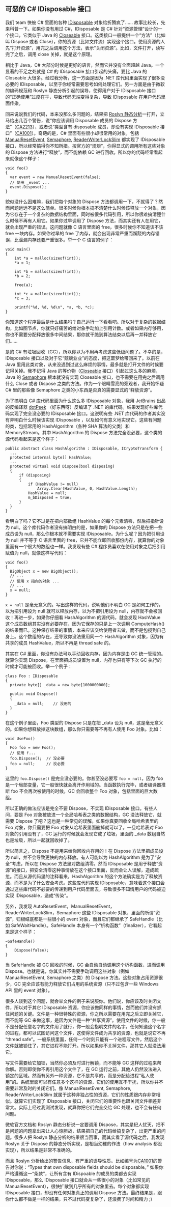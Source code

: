 ## 可恶的 C# IDisposable 接口

我们 team 快被 C# 里面的各种 [IDisposable](https://msdn.microsoft.com/en-us/library/system.idisposable(v=vs.110).aspx) 对象给折腾疯了…… 故事比较长，先来科普一下。如果你没有用过 C#，IDisposable 是 C# 针对“资源管理”设计的一个接口，它类似于 Java 的 [Closeable](https://docs.oracle.com/javase/7/docs/api/java/io/Closeable.html) 接口。这类接口一般提供一个“方法”（比如叫 Dispose 或者 Close），你的资源（比如文件流）实现这个接口。使用资源的人先“打开资源”，用完之后调用这个方法，表示“关闭资源”。比如，文件打开，读写完了之后，调用 close 关掉，就是这个原理。

相比于 Java，C# 大部分时候是更好的语言，然而它并没有全面超越 Java。一个显著的不足之处就是 C# 的 IDisposable 接口引起的头痛，要比 Java 的 Closeable 大很多。经过我分析，这一方面是因为 .NET 库代码里面实现了很多没必要的 IDisposable，以至于你经常需要思考如何处理它们。另一方面是由于微软的编码规范和 Roslyn 静态分析引起的误导，使得用户对于 IDisposable 接口的“正确使用”过度在乎，导致代码无端变得复杂，导致 IDisposable 在用户代码里面传染。

回来说说我们的代码，本来没那么多问题的，结果把 [Roslyn 静态分析](https://github.com/dotnet/roslyn-analyzers)一打开，立马给出几百个警告，说“你应该调用 Disposable 成员的 Dispose 方法”（[CA2213]((https://msdn.microsoft.com/en-us/library/ms182328.aspx))），或者说“类型含有 disposable 成员，却没有实现 IDisposable 接口”（[CA1001](https://msdn.microsoft.com/en-us/library/ms182172.aspx)）。奇葩的是，C# 里面有些很小却很常用的对象，包括 [ManualResetEvent](https://msdn.microsoft.com/en-us/library/system.threading.manualresetevent(v=vs.110).aspx), [Semaphore](https://msdn.microsoft.com/en-us/library/system.threading.semaphore(v=vs.110).aspx), [ReaderWriterLockSlim](https://msdn.microsoft.com/en-us/library/system.threading.readerwriterlockslim(v=vs.110).aspx) 都实现了 IDisposable 接口，所以经常搞得你不知所措。按官方的“规矩”，你得显式的调用所有这些对象的 Dispose 方法进行“释放”，而不能依赖 GC 进行回收。所以你的代码经常看起来就像这个样子：

    void foo()
    {
      var event = new ManualResetEvent(false);
      // 使用 _event ...
      event.Dispose();
    }

貌似没什么困难嘛，我们把每个对象的 Dispose 方法都调用一下，不就得了？然而问题远远不是这么简单。很多时候你根本搞不清楚什么时候该释放一个对象，因为它存在于一个复杂的数据结构里面，同时被很多代码引用，所以你很难搞清楚什么时候不再有人用它。如果你过早调用了 Dispose 方法，而其实还有人在用它，就会出现严重的错误。这问题就像 C 语言里面的 free，很多时候你不知道该不该 free 一块内存。如果你过早的 free 了内存，就会出现非常严重而蹊跷的内存错误，比泄漏内存还要严重很多。举一个 C 语言的例子：

    void main()
    {
        int *a = malloc(sizeof(int));
        *a = 1;

        int *b = malloc(sizeof(int));
        *b = 2;

        free(a);

        int *c = malloc(sizeof(int));
        *c = 3;

        printf("%d, %d, %d\n", *a, *b, *c);    
    }

你知道这个程序最后是什么结果吗？自己运行一下看看吧。所以对于复杂的数据结构，比如图节点，你就只好痛苦的给对象手动加上引用计数。或者如果内存够用，你也不需要分配释放很多中间结果，那你就干脆到算法结束以后再一并释放它们……

是的 C# 有垃圾回收（GC），所以你以为不用再考虑这些低级问题了。不幸的是，IDisposable 接口以及对于它“兢兢业业”的态度，把这噩梦给带回来了。以前在 Java 里用此类对象，从来没遇到过这么麻烦的事情，最多就是打开文件的时候要记得关掉。我不记得 Java 的等价物（[Closeable](https://docs.oracle.com/javase/7/docs/api/java/io/Closeable.html) 接口）引起过这么多的麻烦，Java 的 [Semaphore](https://docs.oracle.com/javase/7/docs/api/java/util/concurrent/Semaphore.html) 根本就没有实现 Closeable 接口，也不需要在用完之后调用什么 Close 或者 Dispose 之类的方法。作为一个眼睛雪亮的旁观者，我开始怀疑 C# 里的那些像 Semaphore 之类的小东西是否真的需要显式的“释放资源”。

为了搞明白 C# 库代码里面为什么这么多 IDisposable 对象，我用 JetBrains 出品的反编译器 [dotPeek](https://www.jetbrains.com/decompiler) （好东西呀）反编译了 .NET 的库代码。结果发现好些库代码实现了完全没必要的 IDisposable 接口。这说明有些 .NET 库代码的作者其实没有弄明白什么时候该实现 IDisposable ，以及如何有意义地实现它。这些有问题的类，包括常用的 HashAlgorithm（各种 SHA 算法的父类）和 MemoryStream。其中 HashAlgorithm 的 Dispose 方法完全没必要，这个类的源代码看起来是这个样子：

    public abstract class HashAlgorithm : IDisposable, ICryptoTransform {
      ...
      protected internal byte[] HashValue;
      ...
      protected virtual void Dispose(bool disposing)
      {
          if (disposing)
          {
              if (HashValue != null)
                  Array.Clear(HashValue, 0, HashValue.Length);
              HashValue = null;
              m_bDisposed = true;
          }
      }
    }

看明白了吗？它不过是在把内部数组 HashValue 的每个元素清零，然后把指针设为 null。这个库代码作者没有搞明白的是，如果你的 Dispose 方法只是在把一些成员设为 null，那么你根本就不需要实现 IDisposable。为什么呢？因为把引用设为 null 并不等于 C 语言里面的 free，它并不能立即回收那份内存，就算你的对象里面有一个很大的数组也一样。我发现有些 C# 程序员喜欢在使用对象之后把引用赋值为 null，就像这样写代码：

    void foo()
    {
      BigObject x = new BigObject();
      // ...
      // 使用 x 指向的对象 ...
      // ...
      x = null;
    }

`x = null` 是毫无意义的。写出这样的代码，说明他们不明白 GC 是如何工作的，以为把引用设为 null 就可以释放内存，以为不把引用设为 null，内存就不会被回收！再进一步，如果你仔细看 HashAlgorithm 的源代码，就会发现 HashValue 这个成员数组其实没有必要存在，因为它保存的只是上一次调用 ComputeHash() 的结果而已。这种保存结果的事情，本来应该交给使用者去做，而不是包揽到自己身上。这个数组的存在，还导致你没法重用同一个 HashAlgorithm 对象，因为有共享的成员 HashValue，所以不再是 thread safe 的。

其实在 C# 里面，你没有办法可以手动回收内存，因为内存是由 GC 统一管理的。就算你实现 Dispose，在里面把成员设置为 null，内存也只有等下次 GC 执行的时候才可能被回收。举一个例子：

    class Foo : IDisposable
    {
      private byte[] _data = new byte[1000000000];

      public void Dispose()
      {
        _data = null;    // 没用的
      }
    }

在这个例子里面，Foo 类型的 Dispose 只是在把 _data 设为 null，这是毫无意义的。如果你想释放掉这块数组，那么你只需要等不再有人使用 Foo 对象。比如：

    void UseFoo()
    {
      Foo foo = new Foo();
      // 使用 f...
      foo.Dispose();  // 没必要
      foo = null;     // 没必要
    }

这里的 `foo.Dispose()` 是完全没必要的。你甚至没必要写 `foo = null`，因为 foo 是一个局部变量，它一般很快就会离开作用域的。当函数执行完毕，或者编译器推断 foo 不会再次被使用的时候，GC 会回收整个 Foo 对象，包括里面的巨大数组。

所以正确的做法应该是完全不要 Dispose，不实现 IDisposable 接口。有些人问，要是 Foo 对象被放进一个全局哈希表之类的数据结构，GC 没法释放它，就需要 Dispose 了吧？这也是一种常见的误解。如果你真要回收全局哈希表里的 Foo 对象，你只需要把 Foo 对象从哈希表里面删掉就可以了。一旦哈希表对 Foo 对象的引用没有了，GC 运行的时候就会发现它成了垃圾，里面的 _data 数组自然也是垃圾，所以一起就回收掉了。

所以简言之，Dispose 不是用来给你回收内存用的！在 Dispose 方法里把成员设为 null，并不会导致更快的内存释放。有人可能以为 HashAlgorithm 是为了“安全”考虑，所以在 Dispose 方法里对数组清零。然而 IDisposable 是用于释放“资源”的接口，把安全清零这种事情放在这个接口里面，反而会让人误解，造成疏忽。而且从源代码里的注释看来，HashAlgorithm 的这个方法确实是为了释放资源，而不是为了什么安全考虑。这些库代码实现 IDisposable，意味着这个接口会通过这些库代码不必要的传递到用户代码里面去，导致很多不知情用户的代码被迫实现 IDisposable，造成“传染”。

另外，我发现 AutoResetEvent，ManualResetEvent，ReaderWriterLockSlim，Semaphore 这些 IDisposable 对象，里面的所谓“资源”，归根结底都是一些很小的 event 对象，而且它们都继承了 SafeHandle（比如 SafeWaitHandle）。SafeHandle 本身有一个“析构函数”（finalizer），它看起来是这个样子：

    ~SafeHandle()
    {
        Dispose(false);
    }

当 SafeHandle 被 GC 回收的时候，GC 会自动自动调用这个析构函数，进而调用 Dispose。也就是说，你其实并不需要手动调用这些对象（例如 ManualResetEvent, Semaphore 之类）的 Dispose 方法。这些对象占用资源很少，GC 完全应该有能力释放它们占用的系统资源（只不过包含一些 Windows API 里的 event 对象）。

很多人谈到这个问题，就会举文件的例子来说服你。他们说，你应该及时关闭文件，所以对于其它 IDisposable 资源，你应该做同样的事情，然而他们并没有抓住问题的关键。文件是一种很特殊的资源，你之所以需要在用完之后立即关掉它，而不能等 GC 来做这事，是因为文件是一种“共享资源”。使用文件的时候，你一般不是分配任意名字的文件用了就行，你一般会指明文件的名字。任何知道这个名字的进程，都可以试图访问这个文件，这使得文件成为共享的资源，也就是说它不再 “thread safe”。一般系统里面，任何一个时刻只能有一个进程写文件，然后这个文件就被锁住了，其它进程不能打开。所以如果你不关掉文件，那其它人就没法用它。

写文件需要给它加锁，当然你必须及时进行解锁，而不能等 GC 这样的过程来帮你解。否则即使你不再引用这个文件了，在 GC 运行之前，其他人仍然没法进入锁定的区域。然而有另外一种资源，它不是共享的，而是分配给进程“私人使用”的。系统里面可以有任意多个这样的资源，它们的使用互不干扰，所以你并不需要非常及时的关闭它们。像 ManualResetEvent, Semaphore, ReaderWriterLockSlim 就属于这种非独占性的资源，它们的性质跟内存非常相似。就算它们实现了 IDisposable 接口，关闭它们的重要性也跟关闭文件相差非常大。实际上经过我测试发现，就算你把它们完全交给 GC 处理，也不会有任何问题。

微软官方文档和 Roslyn 静态分析说一定要调用 Dispose，其实是杞人忧天，把不是问题的问题拿出来让人心惊胆战，结果把自己的代码给搞复杂了，出更严重的问题。很多人把 Roslyn 静态分析的结果很当回事，而其实看了源代码之后，我发现 Roslyn 关于 Dispose 的静态分析实现，是相当幼稚的作法（flow analysis 都没实现），所以结果是非常不准确的。

而且 Roslyn 分析给出的警告信息，有严重的误导性质。比如编号为[CA1001](https://msdn.microsoft.com/en-us/library/ms182172.aspx)的警告对你说：“Types that own disposable fields should be disposable。” 如果你严格遵循这一“条款”，让所有含有 IDispoable 的成员的类都去实现 IDisposable，那么 IDisposable 接口就会从一些很小的对象（比如常见的 ManualResetEvent），很快扩散到几乎所有的对象里去。每个对象都实现 IDisposable 接口，却没有任何对象真正的调用 Dispose 方法。最终结果是，跟你什么都不做是一样的结果，只不过代码变复杂了，还浪费了时间和精力 ;)
